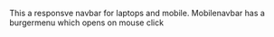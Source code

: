 This a responsve navbar for laptops and mobile. Mobilenavbar has a burgermenu which opens on mouse click
